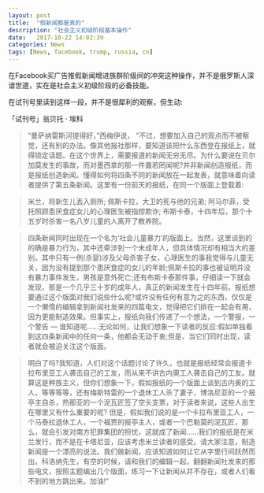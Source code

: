 ```yaml
---
layout: post
title:  "假新闻都是真的"
description: "社会主义初级阶段基本操作"
date:   2017-10-22 14:02:39
categories: News
tags: [News, facebook, trump, russia, cn]
---
```


在Facebook买广告推假新闻增进族群阶级间的冲突这种操作，并不是俄罗斯人深谙世道，实在是社会主义初级阶段的必备技能。

在试刊号里读到这样一段，并不是很犀利的观察，但生动:


「试刊号」翁贝托 · 埃科

>“曼萨纳雷斯河提得好，”西梅伊说， “不过，想要加入自己的观点而不被察觉，还有别的办法。像其他报社那样，要知道该把什么东西登在报纸上，就得锁定话题。在这个世界上，需要报道的新闻无穷无尽。为什么要说在贝尔加莫发生的事故，而对墨西拿的那一件置若罔闻呢?并非新闻创造报纸，而是报纸创造新闻。懂得如何将四条不同的新闻放在一起发表，就意味着向读者提供了第五条新闻。这里有一份前天的报纸，在同一个版面上登载着:

> 米兰，将新生儿丟入厕所;
> 佩斯卡拉，大卫的死与他的兄弟;
> 阿马尔菲，受托照顾患厌食症女儿的心理医生被指控欺诈;
> 布斯卡泰，十四年后，那个十五岁时杀害一名八岁儿童的人离开了教养院。

> 四条新闻同时出现在一个名为‘社会儿童暴力’的版面上。当然，这里谈到的的确是暴力行为，其中还牵涉到一个未成年人，但具体情况却有相当大的差别。其中只有一例(杀婴)涉及父母杀害子女，心理医生的事我觉得与儿童无关，因为没有提到那个患厌食症的女儿的年龄;佩斯卡拉的事也被证明并没有暴力事件发生，男孩是意外死亡;还有布斯卡泰那件事，仔细读一下就会发现，那是一个几乎三十岁的成年人，真正的新闻发生在十四年前。报纸想要通过这个版面对我们说些什么呢?或许没有任何有意为之的东西，仅仅是一个懒惰的编辑拿到新闻社发来的四篇电文，觉得把它们排在一起会有用，因为更能制造效果。但事实上，报纸向我们传递了一个想法，一个警报，一个警告 — 谁知道呢……无论如何，让我们想象一下读者的反应:假如单独看到这四条新闻中的任何一条，他都会无动于衷;但是，当它们同时出现，读者就会被迫关注这个版面。

> 明白了吗?我知道，人们对这个话题讨论了许久，也就是报纸经常会报道卡拉布里亚工人袭击自己的工友，而从来不讲古内奧工人袭击自己的工友。就算这是种族主义，但你们想象一下，假如报纸的一个版面上谈到古内奥的工人，等等等等，还有梅斯特雷的一个退休工人杀了妻子，博洛尼亚的一个报亭主自杀，热那亚的一个泥瓦匠签了空头支票，对于读者来说，这些人出生在哪里又有什么重要的呢? 但是，假如我们说的是一个卡拉布里亚工人，一个马泰拉退休工人，一个福贾的报亭主人，或者一个巴勒莫的泥瓦匠，那么，就会引发对南方犯罪集团的担忧，这就成了新闻……我们的报纸是在米兰发行，而不是在卡塔尼亚，应该考虑米兰读者的感受。请大家注意，制造新闻是一个漂亮的说法。我们做新闻，应该知道如何让它从字里行间跃然而出。科洛纳先生，有空的时候，请和我们的编辑一起，翻翻新闻社发来的那些电文，按照主题编出几个版面，练习一下让新闻从并不存在，或者人们看不到的地方跳出来。加油!"
